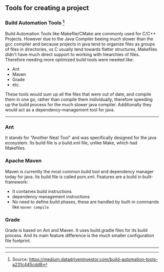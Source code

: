## Tools for creating a project

### Build Automation Tools [^1]
Build Automation Tools like Makefile/CMake are commonly used for C/C++ Projects. However due to the Java Compiler beeing much slower than the gcc compiler and because projects in java tend to organize files as groups of files in directories, vs C usually tend towards flatter structures, Makefiles didn't have much direct support to working with hiearchies of files. Therefore needing more optimized build tools were needed like:
- Ant
- Maven 
- Grade
- etc.

These tools would sum up all the files that were out of date, and compile them in one go, rather than compile them individually, therefore speeding up the build process for the much slower java compiler. Additionally they would act as a dependency-management tool for java.

---

### Ant
It stands for "Another Neat Tool" and was specifically designed for the java ecosystem. Its build file is a build.xml file, unlike Make, which had Makefiles.

### Apache Maven
Maven is currently the most common build tool and dependency manager today for java. Its build file is called pom.xml.
Features are a build in built-framework:
- It containes build instructions
- dependency management instructions
- No need to define build phases, these are handled by built-in commands like `maven compile`

### Grade
Grade is based on Ant and Maven. It uses build.gradle files for its build process. And its main feature difference is the much smaller configuration file footprint.

---

[^1]: Source: https://medium.datadriveninvestor.com/build-automation-tools-a231c445cdd6

